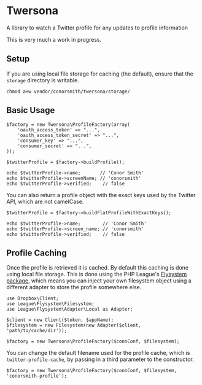 # Twersona
A library to watch a Twitter profile for any updates to profile information

This is very much a work in progress.

## Setup

If you are using local file storage for caching (the default), ensure that the `storage` directory is writable.

```
chmod a+w vendor/conorsmith/twersona/storage/
```

## Basic Usage

```
$factory = new Twersona\ProfileFactory(array(
    'oauth_access_token' => "...",
    'oauth_access_token_secret' => "...",
    'consumer_key' => "...",
    'consumer_secret' => "...",
));

$twitterProfile = $factory->buildProfile();

echo $twitterProfile->name;       // 'Conor Smith'
echo $twitterProfile->screenName; // 'conorsmith'
echo $twitterProfile->verified;    // false
```

You can also return a profile object with the exact keys used by the Twitter API, which are not camelCase.

```
$twitterProfile = $factory->buildFlatProfileWithExactKeys();

echo $twitterProfile->name;        // 'Conor Smith'
echo $twitterProfile->screen_name; // 'conorsmith'
echo $twitterProfile->verified;    // false
```

## Profile Caching

Once the profile is retrieved it is cached. By default this caching is done using local file storage. This is done using the PHP League's [Flysystem package](http://flysystem.thephpleague.com/), which means you can inject your own filesystem object using a different adapter to store the profile somewhere else.

```
use Dropbox\Client;
use League\Flysystem\Filesystem;
use League\Flysystem\Adapter\Local as Adapter;

$client = new Client($token, $appName);
$filesystem = new Filesystem(new Adapter($client, 'path/to/cache/dir'));

$factory = new Twersona\ProfileFactory($connConf, $filesystem);
```

You can change the default filename used for the profile cache, which is `twitter-profile-cache`, by passing in a third parameter to the constructor.

```
$factory = new Twersona\ProfileFactory($connConf, $filesystem, 'conorsmith-profile');
```